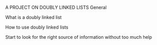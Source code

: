 A PROJECT ON DOUBLY LINKED LISTS
General

What is a doubly linked list

How to use doubly linked lists

Start to look for the right source of information without too much help
